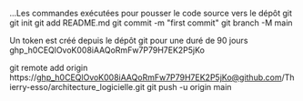 …Les commandes exécutées pour pousser le code source vers le dépôt git
git init
git add README.md
git commit -m "first commit"
git branch -M main

Un token est créé depuis le dépôt git pour une duré de 90 jours
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

git remote add origin https://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@github.com/Thierry-esso/architecture_logicielle.git
git push -u origin main


